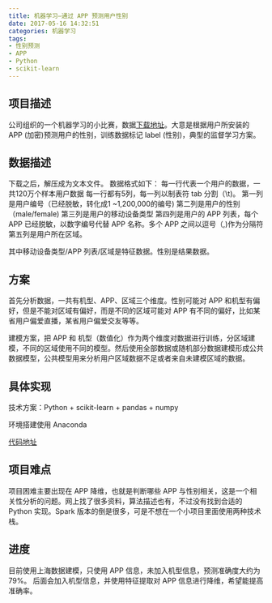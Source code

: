 ```yaml
---
title: 机器学习—通过 APP 预测用户性别
date: 2017-05-16 14:32:51
categories: 机器学习
tags:
- 性别预测
- APP
- Python
- scikit-learn
---
```


## 项目描述

公司组织的一个机器学习的小比赛，数据[下载地址](https://drive.wps.cn/view/l/32ce39f4170c44419f556d98976f5f96)。大意是根据用户所安装的 APP (加密)预测用户的性别，训练数据标记 label (性别)，典型的监督学习方案。


## 数据描述

下载之后，解压成为文本文件。 数据格式如下： 
每一行代表一个用户的数据，一共120万个样本用户数据 
每一行都有5列，每一列以制表符 tab 分割（\t)。 
第一列是用户编号（已经脱敏，转化成1 ~1,200,000的编号) 
第二列是用户的性别 （male/female) 
第三列是用户的移动设备类型 
第四列是用户的 APP 列表，每个 APP 已经脱敏，以数字编号代替 APP 名称。多个 APP 之间以逗号（,)作为分隔符 
第五列是用户所在区域。

其中移动设备类型/APP 列表/区域是特征数据。性别是结果数据。

<!--more-->

## 方案

首先分析数据，一共有机型、APP、区域三个维度。性别可能对 APP 和机型有偏好，但是不能对区域有偏好，而是不同的区域可能对 APP 有不同的偏好，比如某省用户偏爱直播，某省用户偏爱交友等等。

建模方案，把 APP 和 机型（数值化）作为两个维度对数据进行训练，分区域建模，不同的区域使用不同的模型。然后使用全部数据或随机部分数据建模形成公共数据模型，公共模型用来分析用户区域数据不足或者来自未建模区域的数据。

## 具体实现

技术方案：Python + scikit-learn + pandas + numpy

环境搭建使用 Anaconda

[代码地址](https://github.com/Leo555/wps_ai_war)


## 项目难点

项目困难主要出现在 APP 降维，也就是判断哪些 APP 与性别相关，这是一个相关性分析的问题。网上找了很多资料，算法描述也有，不过没有找到合适的 Python 实现。Spark 版本的倒是很多，可是不想在一个小项目里面使用两种技术栈。


## 进度

目前使用上海数据建模，只使用 APP 信息，未加入机型信息，预测准确度大约为79%。
后面会加入机型信息，并使用特征提取对 APP 信息进行降维，希望能提高准确率。